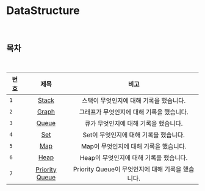 # DataStructure

<br>

## 목차

<br>

| 번호 | 제목 | 비고 |
|---|:---:|:---:|
| `1` | [Stack](./Stack.md) | 스택이 무엇인지에 대해 기록을 했습니다.  |
| `2` | [Graph](./Graph.md) | 그래프가 무엇인지에 대해 기록을 했습니다. |
| `3` | [Queue](./Queue.md) | 큐가 무엇인지에 대해 기록을 했습니다.  |
| `4` | [Set](./Set.md) | Set이 무엇인지에 대해 기록을 했습니다.  |
| `5` | [Map](./Map.md) | Map이 무엇인지에 대해 기록을 했습니다.  |
| `6` | [Heap](./Heap.md) | Heap이 무엇인지에 대해 기록을 했습니다.  |
| `7` | [Priority Queue](./PriorityQueue.md) | Priority Queue이 무엇인지에 대해 기록을 했습니다.  |


